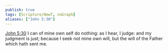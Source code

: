 ```yaml
---
publish: true
tags: [Scripture/NewT, noGraph]
aliases: ["John 5:30"]
---
```

[John 5:30](https://churchofjesuschrist.org/study/scriptures/nt/john/5?lang=eng&id=p30#p30) I can of mine own self do nothing: as I hear, I judge: and my judgment is just; because I seek not mine own will, but the will of the Father which hath sent me.
